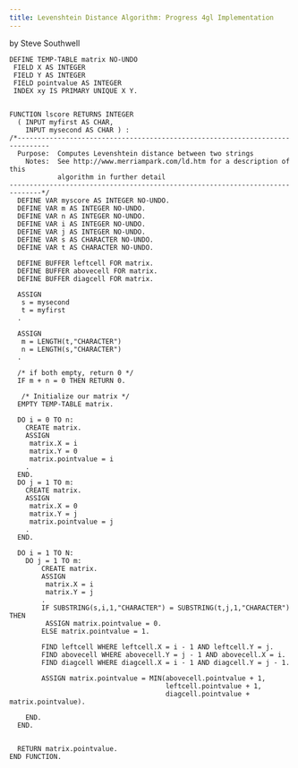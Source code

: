 ```yaml
---
title: Levenshtein Distance Algorithm: Progress 4gl Implementation
---
```


by Steve Southwell

    DEFINE TEMP-TABLE matrix NO-UNDO
     FIELD X AS INTEGER
     FIELD Y AS INTEGER
     FIELD pointvalue AS INTEGER
     INDEX xy IS PRIMARY UNIQUE X Y.


    FUNCTION lscore RETURNS INTEGER
      ( INPUT myfirst AS CHAR,
        INPUT mysecond AS CHAR ) :
    /*------------------------------------------------------------------------------
      Purpose:  Computes Levenshtein distance between two strings
        Notes:  See http://www.merriampark.com/ld.htm for a description of this
                algorithm in further detail
    ------------------------------------------------------------------------------*/
      DEFINE VAR myscore AS INTEGER NO-UNDO.
      DEFINE VAR m AS INTEGER NO-UNDO.
      DEFINE VAR n AS INTEGER NO-UNDO.
      DEFINE VAR i AS INTEGER NO-UNDO.
      DEFINE VAR j AS INTEGER NO-UNDO.
      DEFINE VAR s AS CHARACTER NO-UNDO.
      DEFINE VAR t AS CHARACTER NO-UNDO.

      DEFINE BUFFER leftcell FOR matrix.
      DEFINE BUFFER abovecell FOR matrix.
      DEFINE BUFFER diagcell FOR matrix.

      ASSIGN
       s = mysecond
       t = myfirst
      .

      ASSIGN
       m = LENGTH(t,"CHARACTER")
       n = LENGTH(s,"CHARACTER")
      .

      /* if both empty, return 0 */
      IF m + n = 0 THEN RETURN 0.

       /* Initialize our matrix */
      EMPTY TEMP-TABLE matrix.

      DO i = 0 TO n:
        CREATE matrix.
        ASSIGN
         matrix.X = i
         matrix.Y = 0
         matrix.pointvalue = i
        .
      END.
      DO j = 1 TO m:
        CREATE matrix.
        ASSIGN
         matrix.X = 0
         matrix.Y = j
         matrix.pointvalue = j
        .
      END.

      DO i = 1 TO N:
        DO j = 1 TO m:
            CREATE matrix.
            ASSIGN
             matrix.X = i
             matrix.Y = j
            .
            IF SUBSTRING(s,i,1,"CHARACTER") = SUBSTRING(t,j,1,"CHARACTER") THEN
             ASSIGN matrix.pointvalue = 0.
            ELSE matrix.pointvalue = 1.

            FIND leftcell WHERE leftcell.X = i - 1 AND leftcell.Y = j.
            FIND abovecell WHERE abovecell.Y = j - 1 AND abovecell.X = i.
            FIND diagcell WHERE diagcell.X = i - 1 AND diagcell.Y = j - 1.

            ASSIGN matrix.pointvalue = MIN(abovecell.pointvalue + 1,
                                           leftcell.pointvalue + 1,
                                           diagcell.pointvalue + matrix.pointvalue).

        END.
      END.


      RETURN matrix.pointvalue.
    END FUNCTION.
